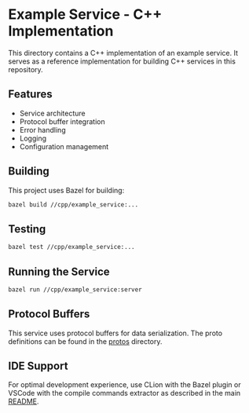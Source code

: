 # Example Service - C++ Implementation

This directory contains a C++ implementation of an example service. It serves as a reference implementation for building C++ services in this repository.

## Features

- Service architecture
- Protocol buffer integration
- Error handling
- Logging
- Configuration management

## Building

This project uses Bazel for building:

```bash
bazel build //cpp/example_service:...
```

## Testing

```bash
bazel test //cpp/example_service:...
```

## Running the Service

```bash
bazel run //cpp/example_service:server
```

## Protocol Buffers

This service uses protocol buffers for data serialization. The proto definitions can be found in the [protos](../../protos) directory.

## IDE Support

For optimal development experience, use CLion with the Bazel plugin or VSCode with the compile commands extractor as described in the main [README](../../README.md).
